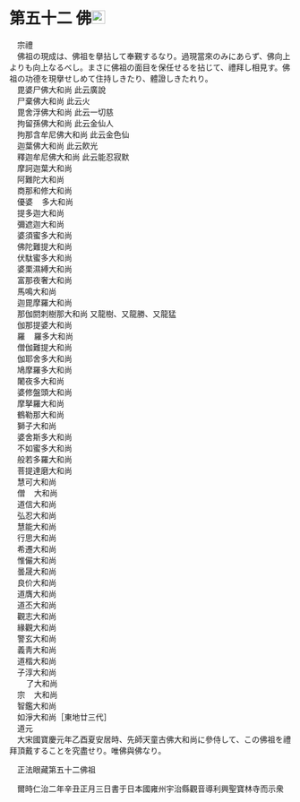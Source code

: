 # 第五十二 佛<img width="24" height="24" src="_cXGaW63.png" border="0">
　宗禮  
　佛祖の現成は、佛祖を擧拈して奉覲するなり。過現當來のみにあらず、佛向上よりも向上なるべし。まさに佛祖の面目を保任せるを拈じて、禮拜し相見す。佛祖の功德を現擧せしめて住持しきたり、體證しきたれり。  
　毘婆尸佛大和尚   此云廣說  
　尸棄佛大和尚    此云火  
　毘舍浮佛大和尚   此云一切慈  
　拘留孫佛大和尚   此云金仙人  
　拘那含牟尼佛大和尚 此云金色仙  
　迦葉佛大和尚    此云飮光  
　釋迦牟尼佛大和尚  此云能忍寂默  
　摩訶迦葉大和尚  
　阿難陀大和尚  
　商那和修大和尚  
　優婆<img width="16" height="16" src="_cF2_t8i.png" border="0">多大和尚  
　提多迦大和尚  
　彌遮迦大和尚  
　婆須蜜多大和尚  
　佛陀難提大和尚  
　伏駄蜜多大和尚  
　婆栗濕縛大和尚  
　富那夜奢大和尚  
　馬鳴大和尚  
　迦毘摩羅大和尚  
　那伽閼刺樹那大和尚 又龍樹、又龍勝、又龍猛  
　伽那提婆大和尚  
　羅<img width="16" height="16" src="_cm_foj5.png" border="0">羅多大和尚  
　僧伽難提大和尚  
　伽耶舍多大和尚  
　鳩摩羅多大和尚  
　闍夜多大和尚  
　婆修盤頭大和尚  
　摩拏羅大和尚  
　鶴勒那大和尚  
　獅子大和尚  
　婆舍斯多大和尚  
　不如蜜多大和尚  
　般若多羅大和尚  
　菩提達磨大和尚  
　慧可大和尚  
　僧<img width="16" height="16" src="_cxz7Hag.png" border="0">大和尚  
　道信大和尚  
　弘忍大和尚  
　慧能大和尚  
　行思大和尚  
　希遷大和尚  
　惟儼大和尚  
　曇晟大和尚  
　良价大和尚  
　道膺大和尚  
　道丕大和尚  
　觀志大和尚  
　緣觀大和尚  
　警玄大和尚  
　義靑大和尚  
　道楷大和尚  
　子淳大和尚  
　<img width="16" height="16" src="_cLt0ZEi.png" border="0">了大和尚  
　宗<img width="16" height="16" src="_cMUyYFU.png" border="0">大和尚  
　智鑑大和尚  
　如淨大和尚［東地廿三代］  
　道元  
　大宋國寶慶元年乙酉夏安居時、先師天童古佛大和尚に參侍して、この佛祖を禮拜頂戴することを究盡せり。唯佛與佛なり。  
  
　正法眼藏第五十二佛祖  
  
　爾時仁治二年辛丑正月三日書于日本國雍州宇治縣觀音導利興聖寶林寺而示衆